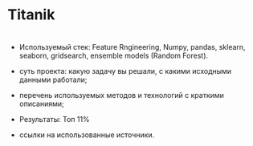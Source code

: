 # Titanik<h1>
  * Используемый стек: Feature Rngineering, Numpy, pandas, sklearn, seaborn, gridsearch, ensemble models (Random Forest).
  * суть проекта: какую задачу вы решали, с какими исходными данными работали;
  * перечень используемых методов и технологий с краткими описаниями;
  * Результаты: Топ 11%

  * ссылки на использованные источники.
  

